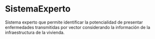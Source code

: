 # SistemaExperto
Sistema experto que permite identificar la potencialidad de presentar enfermedades transmitidas por vector considerando la información de la infraestructura de la vivienda.
